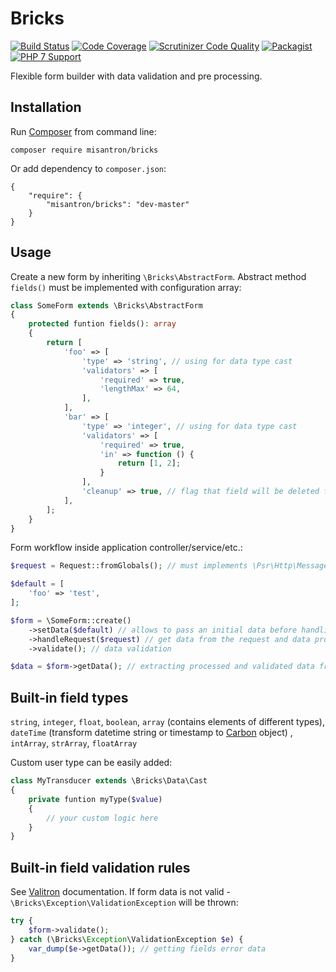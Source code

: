 # Bricks

[![Build Status](http://img.shields.io/travis/misantron/bricks.svg?style=flat-square)](https://travis-ci.org/misantron/bricks)
[![Code Coverage](https://img.shields.io/scrutinizer/coverage/g/misantron/bricks.svg?style=flat-square)](https://scrutinizer-ci.com/g/misantron/bricks)
[![Scrutinizer Code Quality](https://img.shields.io/scrutinizer/g/misantron/bricks.svg?style=flat-square)](https://scrutinizer-ci.com/g/misantron/bricks)
[![Packagist](https://img.shields.io/packagist/v/misantron/bricks.svg?style=flat-square)](https://packagist.org/packages/misantron/bricks)
[![PHP 7 Support](https://img.shields.io/badge/PHP%207-supported-blue.svg?style=flat-square)](https://github.com/misantron/bricks)

Flexible form builder with data validation and pre processing.

## Installation

Run [Composer](https://getcomposer.org) from command line:

```
composer require misantron/bricks
```

Or add dependency to `composer.json`:

```
{
    "require": {
        "misantron/bricks": "dev-master"
    }
}
```

## Usage

Create a new form by inheriting `\Bricks\AbstractForm`. Abstract method `fields()` must be implemented with configuration array:

```php
class SomeForm extends \Bricks\AbstractForm
{
    protected funtion fields(): array
    {
        return [
            'foo' => [
                'type' => 'string', // using for data type cast
                'validators' => [
                    'required' => true,
                    'lengthMax' => 64,
                ],
            ],
            'bar' => [
                'type' => 'integer', // using for data type cast
                'validators' => [
                    'required' => true,
                    'in' => function () {
                        return [1, 2];
                    }
                ],
                'cleanup' => true, // flag that field will be deleted from getData() method call response
            ],
        ];
    }
}
```

Form workflow inside application controller/service/etc.:

```php
$request = Request::fromGlobals(); // must implements \Psr\Http\Message\RequestInterface

$default = [
    'foo' => 'test',
];

$form = \SomeForm::create()
    ->setData($default) // allows to pass an initial data before handling the request
    ->handleRequest($request) // get data from the request and data processing
    ->validate(); // data validation

$data = $form->getData(); // extracting processed and validated data from form
```

## Built-in field types

`string`, `integer`, `float`, `boolean`, `array` (contains elements of different types), `dateTime` (transform datetime string or timestamp to [Carbon](https://github.com/briannesbitt/Carbon) object) , `intArray`, `strArray`, `floatArray`

Custom user type can be easily added:

```php
class MyTransducer extends \Bricks\Data\Cast
{
    private funtion myType($value)
    {
        // your custom logic here
    }
}
```

## Built-in field validation rules

See [Valitron](https://github.com/vlucas/valitron) documentation.
If form data is not valid - `\Bricks\Exception\ValidationException` will be thrown:

```php
try {
    $form->validate();
} catch (\Bricks\Exception\ValidationException $e) {
    var_dump($e->getData()); // getting fields error data
}
```
